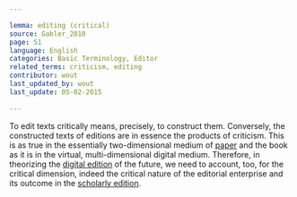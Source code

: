 ```yaml
---

lemma: editing (critical)
source: Gabler_2010
page: 51 
language: English
categories: Basic Terminology, Editor
related_terms: criticism, editing
contributor: wout
last_updated_by: wout
last_update: 05-02-2015
        
---
```


To edit texts critically means, precisely, to construct them. Conversely, the constructed texts of editions are in essence the products of criticism. This is as true in the essentially two-dimensional medium of [paper](paper.html) and the book as it is in the virtual, multi-dimensional digital medium. Therefore, in theorizing the [digital edition](editionDigital.html) of the future, we need to account, too, for the critical dimension, indeed the critical nature of the editorial enterprise and its outcome in the [scholarly edition](editionScholarly.html).

